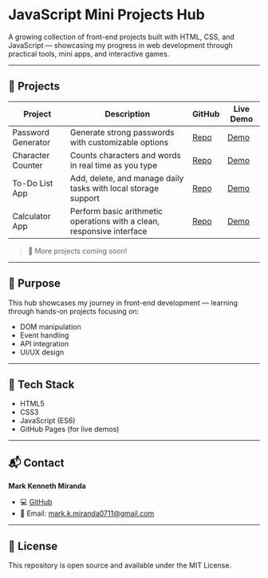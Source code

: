 # JavaScript Mini Projects Hub

A growing collection of front-end projects built with HTML, CSS, and JavaScript — showcasing my progress in web development through practical tools, mini apps, and interactive games.

---

## 🧩 Projects

| Project | Description | GitHub | Live Demo |
|---------|-------------|--------|-----------|
| Password Generator | Generate strong passwords with customizable options | [Repo](https://github.com/markkenneth0711/Password-Generator) | [Demo](https://github.com/markkenneth0711/password-generator/blob/main/Password%20Generator%20Demo.gif) |
| Character Counter | Counts characters and words in real time as you type | [Repo](https://github.com/markkenneth0711/character-counter) | [Demo](https://github.com/markkenneth0711/character-counter/blob/main/Character%20Counter%20Demo.gif) |
| To-Do List App | Add, delete, and manage daily tasks with local storage support | [Repo](https://github.com/markkenneth0711/to-do-list) | [Demo](https://github.com/markkenneth0711/to-do-list/blob/main/To-do%20List%20Demo.gif) |
| Calculator App | Perform basic arithmetic operations with a clean, responsive interface | [Repo](https://github.com/markkenneth0711/calculator-app) | [Demo](https://github.com/markkenneth0711/calculator-app/blob/main/Calculator%20Demo.gif) |


> 🚧 More projects coming soon!

---

## 🧠 Purpose

This hub showcases my journey in front-end development — learning through hands-on projects focusing on:  
- DOM manipulation  
- Event handling  
- API integration  
- UI/UX design  

---

## 🧰 Tech Stack

- HTML5  
- CSS3  
- JavaScript (ES6)  
- GitHub Pages (for live demos)  

---

## 📬 Contact

**Mark Kenneth Miranda**  
- 💻 [GitHub](https://github.com/markkenneth0711)  
- 📨 Email: mark.k.miranda0711@gmail.com

---

## 📜 License

This repository is open source and available under the MIT License.
